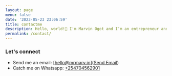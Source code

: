 ```yaml
---
layout: page
menu: false
date: '2023-05-23 23:06:59'
title: contactme
description: Hello, world!👋 I'm Marvin Ogot and I’m an entrepreneur and software engineer based in Nairobi, Kenya. Welcome to my blog!
permalink: /contact/
---
```


### Let's connect

* Send me an email: [hello@mrmarv.in](<a href="mailto:email@example.com">Send Email</a>)
* Catch me on Whatsapp: [+254704562901](https://wa.me/<+254704562901>)

